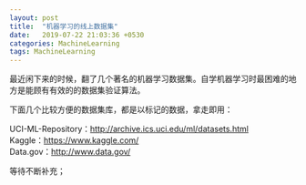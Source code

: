 ```yaml
---
layout: post
title:  "机器学习的线上数据集"
date:   2019-07-22 21:03:36 +0530
categories: MachineLearning
tags: MachineLearning
---
```


最近闲下来的时候，翻了几个著名的机器学习数据集。自学机器学习时最困难的地方是能顾有有效的的数据集验证算法。

下面几个比较方便的数据集库，都是以标记的数据，拿走即用：

UCI-ML-Repository：http://archive.ics.uci.edu/ml/datasets.html  
Kaggle：https://www.kaggle.com/  
Data.gov：http://www.data.gov/  

等待不断补充；
